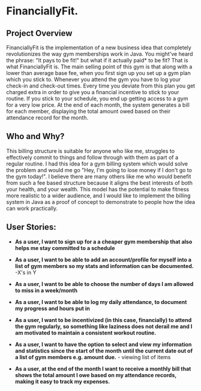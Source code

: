 # FinanciallyFit.

## Project Overview

FinanciallyFit is the implementation of a new business idea that completely revolutionizes the way gym memberships work in Java. You might've heard the phrase: "It pays to be fit!" but what if it actually paid* to be fit? That is what FinanciallyFit is. The main selling point of this gym is that along with a lower than average base fee, when you first sign up you set up a gym plan which you stick to. Whenever you attend the gym you have to log your check-in and check-out times. Every time you deviate from this plan you get charged extra in order to give you a financial incentive to stick to your routine. If you stick to your schedule, you end up getting access to a gym for a very low price. At the end of each month, the system generates a bill for each member, displaying the total amount owed based on their attendance record for the month.

## Who and Why?
This billing structure is suitable for anyone who like me, struggles to effectively commit to things and follow through with them as part of a regular routine. I had this idea for a gym billing system which would solve the problem and would me go "Hey, I'm going to lose money if I don't go to the gym today!". I believe there are many others like me who would benefit from such a fee based structure because it aligns the best interests of both your health, and your wealth. This model has the potential to make fitness more realistic to a wider audience, and I would like to implement the billing system in Java as a proof of concept to demonstrate to people how the idea can work practically.

## User Stories:

- **As a user, I want to sign up for a a cheaper gym membership that also helps me stay committed to a schedule**

-  **As a user, I want to be able to add an account/profile for myself into a list of gym members so my stats and information can be documented.** -X's in Y

-  **As a user,  I want to be able to choose the number of days I am allowed to miss in a week/month**
    
- **As a user, I want to be able to log my daily attendance, to document my progress and hours put in**
    
- **As a user, I want to be incentivized (in this case, financially) to attend the gym regularly, so something like laziness does not derail me and I am motivated to maintain a consistent workout routine.**
    
-  **As a user, I want to have the option to select and view my information and statistics since the start of the month until the current date out of a list of gym members e.g. amount due.** - viewing list of items

-  **As a user,  at the end of the month I want to receive a monthly bill that shows the total amount I owe based on my attendance records, making it easy to track my expenses.**

